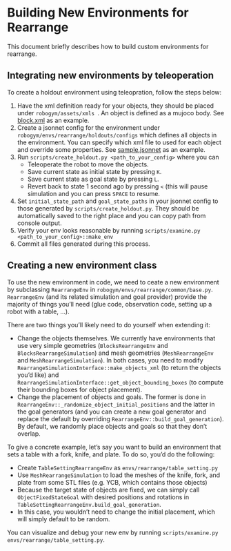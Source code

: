 # Building New Environments for Rearrange

This document briefly describes how to build custom environments for rearrange.


## Integrating new environments by teleoperation

To create a holdout environment using teleopration, follow the steps below:

1. Have the xml definition ready for your objects, they should be placed under `robogym/assets/xmls
`. An object is defined as a mujoco body. See [block.xml](../robogym/assets/xmls/object/tests/block.xml) as an
 example.
2. Create a jsonnet config for the environment under `robogym/envs/rearrange/holdouts/configs` which defines all objects in the environment. You can specify which xml file to used for each object and override some properties. See [sample.jsonnet](../robogym/envs/rearrange/holdouts/configs/sample.jsonnet) as an example.
3. Run `scripts/create_holdout.py <path_to_your_config>` where you can
    - Teleoperate the robot to move the objects.
    - Save current state as initial state by pressing `K`.
    - Save current state as goal state by pressing `L`.
    - Revert back to state 1 second ago by pressing `<` (this will pause simulation and you can press `SPACE` to resume.
4. Set `initial_state_path` and `goal_state_paths` in your jsonnet config to those generated by
  `scripts/create_holdout.py`. They should be automatically saved to the right place and you can
   copy path from console output.
5. Verify your env looks reasonable by running `scripts/examine.py <path_to_your_config>::make_env`   
6. Commit all files generated during this process.



## Creating a new environment class

To use the new environment in code, we need to ceate a new environment by subclassing `RearrangeEnv` in `robogym/envs/rearrange/common/base.py`. `RearrangeEnv` (and its related simulation and goal provider) provide the majority of things you’ll need (glue code, observation code, setting up a robot with a table, ...).

There are two things you’ll likely need to do yourself when extending it:

* Change the objects themselves. We currently have environments that use very simple geometries (`BlocksRearrangeEnv` and `BlocksRearrangeSimulation`) and mesh geometries (`MeshRearrangeEnv` and `MeshRearrangeSimulation`). In both cases, you need to modify `RearrangeSimulationInterface::make_objects_xml` (to return the objects you’d like) and `RearrangeSimulationInterface::get_object_bounding_boxes` (to compute their bounding boxes for object placement).
* Change the placement of objects and goals. The former is done in `RearrangeEnv::_randomize_object_initial_positions` and the latter in the goal generators (and you can create a new goal generator and replace the default by overriding `RearrangeEnv::build_goal_generation`). By default, we randomly place objects and goals so that they don’t overlap.


To give a concrete example, let’s say you want to build an environment that sets a table with a fork, knife, and plate. To do so, you’d do the following:

* Create `TableSettingRearrangeEnv` as `envs/rearrange/table_setting.py`
* Use `MeshRearrangeSimulation` to load the meshes of the knife, fork, and plate from some STL files (e.g. YCB, which contains those objects)
* Because the target state of objects are fixed, we can simply call `ObjectFixedStateGoal` with desired positions and rotations in `TableSettingRearrangeEnv.build_goal_generation`.
* In this case, you wouldn’t need to change the initial placement, which will simply default to be random.

You can visualize and debug your new env by running `scripts/examine.py envs/rearrange/table_setting.py`.
